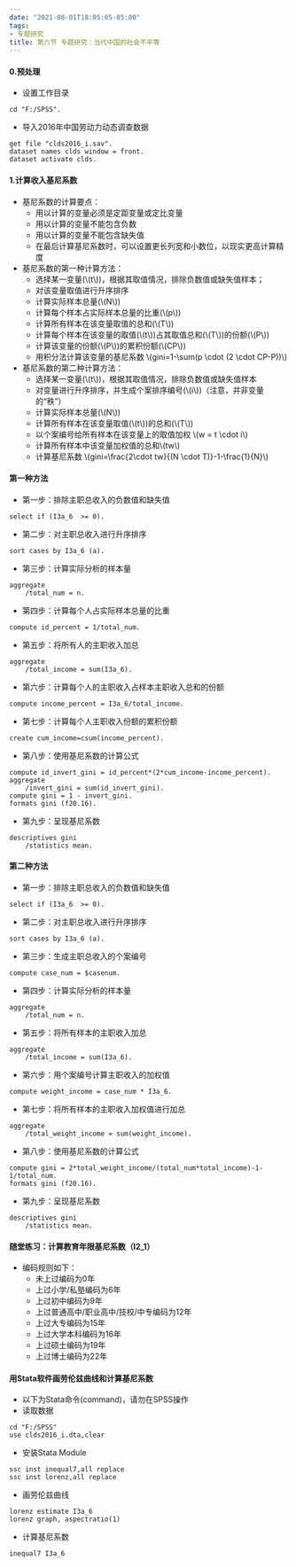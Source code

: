```yaml
---
date: "2021-08-01T18:05:05-05:00"
tags:
- 专题研究
title: 第六节 专题研究：当代中国的社会不平等
---
```


<script type="text/javascript" src="http://cdn.mathjax.org/mathjax/latest/MathJax.js?config=default"></script>


#### 0.预处理
* 设置工作目录
```
cd "F:/SPSS".
```
* 导入2016年中国劳动力动态调查数据
```
get file "clds2016_i.sav".
dataset names clds window = front.
dataset activate clds.
```


#### 1.计算收入基尼系数
* 基尼系数的计算要点：
	* 用以计算的变量必须是定距变量或定比变量
	* 用以计算的变量不能包含负数
	* 用以计算的变量不能包含缺失值
	* 在最后计算基尼系数时，可以设置更长列宽和小数位，以现实更高计算精度
* 基尼系数的第一种计算方法：
	* 选择某一变量(\\(t\\))，根据其取值情况，排除负数值或缺失值样本；
	* 对该变量取值进行升序排序
	* 计算实际样本总量(\\(N\\))
	* 计算每个样本占实际样本总量的比重(\\(p\\))
	* 计算所有样本在该变量取值的总和(\\(T\\))
	* 计算每个样本在该变量的取值(\\(t\\))占其取值总和(\\(T\\))的份额(\\(P\\))
	* 计算该变量的份额(\\(P\\))的累积份额(\\(CP\\))
	* 用积分法计算该变量的基尼系数 \\(gini=1-\sum(p \cdot (2 \cdot CP-P))\\)
* 基尼系数的第二种计算方法：
	* 选择某一变量(\\(t\\))，根据其取值情况，排除负数值或缺失值样本
	* 对变量进行升序排序，并生成个案排序编号(\\(i\\))（注意，并非变量的“秩”）
	* 计算实际样本总量(\\(N\\))
	* 计算所有样本在该变量取值(\\(t\\))的总和(\\(T\\))
	* 以个案编号给所有样本在该变量上的取值加权 \\(w = t \cdot i\\)
	* 计算所有样本中该变量加权值的总和\\(tw\\)
	* 计算基尼系数 \\(gini=\frac{2\cdot tw}{(N \cdot T)}-1-\frac{1}{N}\\)

#### 第一种方法
* 第一步：排除主职总收入的负数值和缺失值
```
select if (I3a_6  >= 0).
```
* 第二步：对主职总收入进行升序排序
```
sort cases by I3a_6 (a).
```
* 第三步：计算实际分析的样本量
```
aggregate 
	/total_num = n.
```
* 第四步：计算每个人占实际样本总量的比重
```
compute id_percent = 1/total_num.
```
* 第五步：将所有人的主职收入加总
```
aggregate 
	/total_income = sum(I3a_6).
```
* 第六步：计算每个人的主职收入占样本主职收入总和的份额
```
compute income_percent = I3a_6/total_income.
```
* 第七步：计算每个人主职收入份额的累积份额
```
create cum_income=csum(income_percent).
```
* 第八步：使用基尼系数的计算公式
```
compute id_invert_gini = id_percent*(2*cum_income-income_percent).
aggregate 
	/invert_gini = sum(id_invert_gini).
compute gini = 1 - invert_gini.
formats gini (f20.16).
```
* 第九步：呈现基尼系数
```
descriptives gini
	/statistics mean.
```


#### 第二种方法
* 第一步：排除主职总收入的负数值和缺失值
```
select if (I3a_6  >= 0).
```
* 第二步：对主职总收入进行升序排序
```
sort cases by I3a_6 (a).
```
* 第三步：生成主职总收入的个案编号
```
compute case_num = $casenum.
```
* 第四步：计算实际分析的样本量
```
aggregate 
	/total_num = n.
```
* 第五步：将所有样本的主职收入加总
```
aggregate 
	/total_income = sum(I3a_6).
```
* 第六步：用个案编号计算主职收入的加权值
```
compute weight_income = case_num * I3a_6.
```
* 第七步：将所有样本的主职收入加权值进行加总
```
aggregate 
	/total_weight_income = sum(weight_income).
```
* 第八步：使用基尼系数的计算公式
```
compute gini = 2*total_weight_income/(total_num*total_income)-1-1/total_num.
formats gini (f20.16).
```
* 第九步：呈现基尼系数
```
descriptives gini
	/statistics mean.
```


#### 随堂练习：计算教育年限基尼系数（I2_1）
* 编码规则如下：
	* 未上过编码为0年
	* 上过小学/私塾编码为6年
	* 上过初中编码为9年
	* 上过普通高中/职业高中/技校/中专编码为12年
	* 上过大专编码为15年
	* 上过大学本科编码为16年
	* 上过硕士编码为19年
	* 上过博士编码为22年


#### 用Stata软件画劳伦兹曲线和计算基尼系数
* 以下为Stata命令(command)，请勿在SPSS操作
* 读取数据
```
cd "F:/SPSS"
use clds2016_i.dta,clear
```
* 安装Stata Module
```
ssc inst inequal7,all replace
ssc inst lorenz,all replace
```
* 画劳伦兹曲线
```
lorenz estimate I3a_6
lorenz graph, aspectratio(1)
```
* 计算基尼系数
```
inequal7 I3a_6
```
